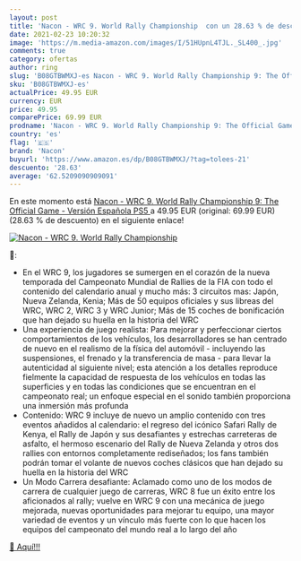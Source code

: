 ```yaml
---
layout: post
title: 'Nacon - WRC 9. World Rally Championship  con un 28.63 % de descuento'
date: 2021-02-23 10:20:32
image: 'https://m.media-amazon.com/images/I/51HUpnL4TJL._SL400_.jpg'
comments: true
category: ofertas
author: ring
slug: 'B08GTBWMXJ-es Nacon - WRC 9. World Rally Championship 9: The Official...'
sku: 'B08GTBWMXJ-es'
actualPrice: 49.95 EUR
currency: EUR
price: 49.95
comparePrice: 69.99 EUR
prodname: 'Nacon - WRC 9. World Rally Championship 9: The Official Game - Versión Española  PS5 '
country: 'es'
flag: '🇪🇸'
brand: 'Nacon'
buyurl: 'https://www.amazon.es/dp/B08GTBWMXJ/?tag=tolees-21'
descuento: '28.63'
average: '62.5209090909091'
---
```


En este momento está [Nacon - WRC 9. World Rally Championship 9: The Official Game - Versión Española  PS5 ](https://www.amazon.es/dp/B08GTBWMXJ/?tag=tolees-21) a 49.95 EUR (original: 69.99 EUR) (28.63 %  de descuento) en el siguiente enlace!

[![Nacon - WRC 9. World Rally Championship ](https://m.media-amazon.com/images/I/51HUpnL4TJL._SL400_.jpg)](https://www.amazon.es/dp/B08GTBWMXJ/?tag=tolees-21)

🔎:

- En el WRC 9, los jugadores se sumergen en el corazón de la nueva temporada del Campeonato Mundial de Rallies de la FIA con todo el contenido del calendario anual y mucho más: 3 circuitos mas: Japón, Nueva Zelanda, Kenia; Más de 50 equipos oficiales y sus libreas del WRC, WRC 2, WRC 3 y WRC Junior; Más de 15 coches de bonificación que han dejado su huella en la historia del WRC
- Una experiencia de juego realista: Para mejorar y perfeccionar ciertos comportamientos de los vehículos, los desarrolladores se han centrado de nuevo en el realismo de la física del automóvil - incluyendo las suspensiones, el frenado y la transferencia de masa - para llevar la autenticidad al siguiente nivel; esta atención a los detalles reproduce fielmente la capacidad de respuesta de los vehículos en todas las superficies y en todas las condiciones que se encuentran en el campeonato real; un enfoque especial en el sonido también proporciona una inmersión más profunda
- Contenido: WRC 9 incluye de nuevo un amplio contenido con tres eventos añadidos al calendario: el regreso del icónico Safari Rally de Kenya, el Rally de Japón y sus desafiantes y estrechas carreteras de asfalto, el hermoso escenario del Rally de Nueva Zelanda y otros dos rallies con entornos completamente rediseñados; los fans también podrán tomar el volante de nuevos coches clásicos que han dejado su huella en la historia del WRC
- Un Modo Carrera desafiante: Aclamado como uno de los modos de carrera de cualquier juego de carreras, WRC 8 fue un éxito entre los aficionados al rally; vuelve en WRC 9 con una mecánica de juego mejorada, nuevas oportunidades para mejorar tu equipo, una mayor variedad de eventos y un vínculo más fuerte con lo que hacen los equipos del campeonato del mundo real a lo largo del año

[🛒 Aquí!!!](https://www.amazon.es/dp/B08GTBWMXJ/?tag=tolees-21)
